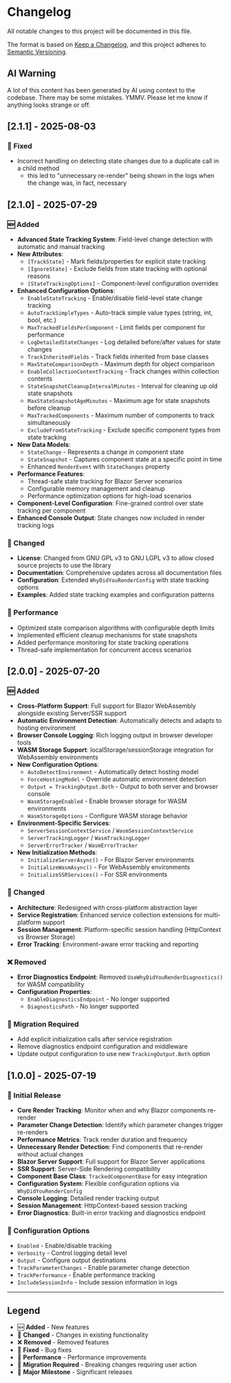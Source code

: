 # Changelog

All notable changes to this project will be documented in this file.

The format is based on [Keep a Changelog](https://keepachangelog.com/en/1.0.0/),
and this project adheres to [Semantic Versioning](https://semver.org/spec/v2.0.0.html).

## AI Warning
A lot of this content has been generated by AI using context to the codebase.
There may be some mistakes. YMMV. Please let me know if anything looks strange or off.

## [2.1.1] - 2025-08-03
### 🐛 Fixed
- Incorrect handling on detecting state changes due to a duplicate call in a child method
  - this led to "unnecessary re-render" being shown in the logs when the change was, in fact, necessary

## [2.1.0] - 2025-07-29

### 🆕 Added
- **Advanced State Tracking System**: Field-level change detection with automatic and manual tracking
- **New Attributes**:
  - `[TrackState]` - Mark fields/properties for explicit state tracking
  - `[IgnoreState]` - Exclude fields from state tracking with optional reasons
  - `[StateTrackingOptions]` - Component-level configuration overrides
- **Enhanced Configuration Options**:
  - `EnableStateTracking` - Enable/disable field-level state change tracking
  - `AutoTrackSimpleTypes` - Auto-track simple value types (string, int, bool, etc.)
  - `MaxTrackedFieldsPerComponent` - Limit fields per component for performance
  - `LogDetailedStateChanges` - Log detailed before/after values for state changes
  - `TrackInheritedFields` - Track fields inherited from base classes
  - `MaxStateComparisonDepth` - Maximum depth for object comparison
  - `EnableCollectionContentTracking` - Track changes within collection contents
  - `StateSnapshotCleanupIntervalMinutes` - Interval for cleaning up old state snapshots
  - `MaxStateSnapshotAgeMinutes` - Maximum age for state snapshots before cleanup
  - `MaxTrackedComponents` - Maximum number of components to track simultaneously
  - `ExcludeFromStateTracking` - Exclude specific component types from state tracking
- **New Data Models**:
  - `StateChange` - Represents a change in component state
  - `StateSnapshot` - Captures component state at a specific point in time
  - Enhanced `RenderEvent` with `StateChanges` property
- **Performance Features**:
  - Thread-safe state tracking for Blazor Server scenarios
  - Configurable memory management and cleanup
  - Performance optimization options for high-load scenarios
- **Component-Level Configuration**: Fine-grained control over state tracking per component
- **Enhanced Console Output**: State changes now included in render tracking logs

### 🔧 Changed
- **License**: Changed from GNU GPL v3 to GNU LGPL v3 to allow closed source projects to use the library
- **Documentation**: Comprehensive updates across all documentation files
- **Configuration**: Extended `WhyDidYouRenderConfig` with state tracking options
- **Examples**: Added state tracking examples and configuration patterns

### 🚀 Performance
- Optimized state comparison algorithms with configurable depth limits
- Implemented efficient cleanup mechanisms for state snapshots
- Added performance monitoring for state tracking operations
- Thread-safe implementation for concurrent access scenarios

## [2.0.0] - 2025-07-20

### 🆕 Added
- **Cross-Platform Support**: Full support for Blazor WebAssembly alongside existing Server/SSR support
- **Automatic Environment Detection**: Automatically detects and adapts to hosting environment
- **Browser Console Logging**: Rich logging output in browser developer tools
- **WASM Storage Support**: localStorage/sessionStorage integration for WebAssembly environments
- **New Configuration Options**:
  - `AutoDetectEnvironment` - Automatically detect hosting model
  - `ForceHostingModel` - Override automatic environment detection
  - `Output = TrackingOutput.Both` - Output to both server and browser console
  - `WasmStorageEnabled` - Enable browser storage for WASM environments
  - `WasmStorageOptions` - Configure WASM storage behavior
- **Environment-Specific Services**:
  - `ServerSessionContextService` / `WasmSessionContextService`
  - `ServerTrackingLogger` / `WasmTrackingLogger`
  - `ServerErrorTracker` / `WasmErrorTracker`
- **New Initialization Methods**:
  - `InitializeServerAsync()` - For Blazor Server environments
  - `InitializeWasmAsync()` - For WebAssembly environments
  - `InitializeSSRServices()` - For SSR environments

### 🔧 Changed
- **Architecture**: Redesigned with cross-platform abstraction layer
- **Service Registration**: Enhanced service collection extensions for multi-platform support
- **Session Management**: Platform-specific session handling (HttpContext vs Browser Storage)
- **Error Tracking**: Environment-aware error tracking and reporting

### ❌ Removed
- **Error Diagnostics Endpoint**: Removed `UseWhyDidYouRenderDiagnostics()` for WASM compatibility
- **Configuration Properties**:
  - `EnableDiagnosticsEndpoint` - No longer supported
  - `DiagnosticsPath` - No longer supported

### 🔄 Migration Required
- Add explicit initialization calls after service registration
- Remove diagnostics endpoint configuration and middleware
- Update output configuration to use new `TrackingOutput.Both` option

## [1.0.0] - 2025-07-19

### 🎉 Initial Release
- **Core Render Tracking**: Monitor when and why Blazor components re-render
- **Parameter Change Detection**: Identify which parameter changes trigger re-renders
- **Performance Metrics**: Track render duration and frequency
- **Unnecessary Render Detection**: Find components that re-render without actual changes
- **Blazor Server Support**: Full support for Blazor Server applications
- **SSR Support**: Server-Side Rendering compatibility
- **Component Base Class**: `TrackedComponentBase` for easy integration
- **Configuration System**: Flexible configuration options via `WhyDidYouRenderConfig`
- **Console Logging**: Detailed render tracking output
- **Session Management**: HttpContext-based session tracking
- **Error Diagnostics**: Built-in error tracking and diagnostics endpoint

### 🔧 Configuration Options
- `Enabled` - Enable/disable tracking
- `Verbosity` - Control logging detail level
- `Output` - Configure output destinations
- `TrackParameterChanges` - Enable parameter change detection
- `TrackPerformance` - Enable performance tracking
- `IncludeSessionInfo` - Include session information in logs

---

## Legend

- 🆕 **Added** - New features
- 🔧 **Changed** - Changes in existing functionality
- ❌ **Removed** - Removed features
- 🐛 **Fixed** - Bug fixes
- 🚀 **Performance** - Performance improvements
- 🔄 **Migration Required** - Breaking changes requiring user action
- 🎉 **Major Milestone** - Significant releases
